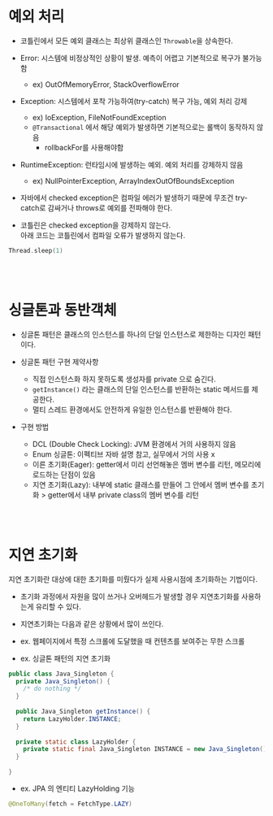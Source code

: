 # 예외 처리 

* 코틀린에서 모든 예외 클래스는 최상위 클래스인 `Throwable`을 상속한다.


* Error: 시스템에 비정상적인 상황이 발생. 예측이 어렵고 기본적으로 복구가 불가능함 
    - ex) OutOfMemoryError, StackOverflowError 


* Exception: 시스템에서 포착 가능하여(try-catch) 복구 가능, 예외 처리 강제 
    - ex) IoException, FileNotFoundException 
    - `@Transactional` 에서 해당 예외가 발생하면 기본적으로는 롤백이 동작하지 않음
         + rollbackFor를 사용해야함 



* RuntimeException: 런타임시에 발생하는 예외. 예외 처리를 강제하지 않음 
    - ex) NullPointerException, ArrayIndexOutOfBoundsException 

  
* 자바에서 checked exception은 컴파일 에러가 발생하기 때문에 무조건 try-catch로 감싸거나 throws로 예외를 전파해야 한다.


* 코틀린은 checked exception을 강제하지 않는다.   
  아래 코드는 코틀린에서 컴파일 오류가 발생하지 않는다.   

```kotlin
Thread.sleep(1)
```

<br /> 
<br /> 

# 싱글톤과 동반객체 
* 싱글톤 패턴은 클래스의 인스턴스를 하나의 단일 인스턴스로 제한하는 디자인 패턴이다. 



* 싱글톤 패턴 구현 제약사항 
    - 직접 인스턴스화 하지 못하도록 생성자를 private 으로 숨긴다. 
    - `getInstance()` 라는 클래스의 단일 인스턴스를 반환하는 static 메서드를 제공한다.
    - 멀티 스레드 환경에서도 안전하게 유일한 인스턴스를 반환해야 한다. 



* 구현 방법 
    - DCL (Double Check Locking): JVM 환경에서 거의 사용하지 않음
    - Enum 싱글톤: 이펙티브 자바 설명 참고, 실무에서 거의 사용 x
    - 이른 초기화(Eager): getter에서 미리 선언해놓은 멤버 변수를 리턴, 메모리에 로드하는 단점이 있음 
    - 지연 초기화(Lazy): 내부에 static 클래스를 만들어 그 안에서 멤버 변수를 초기화 > getter에서 내부 private class의 멤버 변수를 리턴 
  
<br /> 
<br /> 

# 지연 초기화 
지연 초기화란 대상에 대한 초기화를 미뤘다가 실제 사용시점에 초기화하는 기법이다.  

* 초기화 과정에서 자원을 많이 쓰거나 오버헤드가 발생할 경우 지연초기화를 사용하는게 유리할 수 있다.   
* 지연초기화는 다음과 같은 상황에서 많이 쓰인다. 

* ex. 웹페이지에서 특정 스크롤에 도달했을 때 컨텐츠를 보여주는 무한 스크롤 

* ex. 싱글톤 패턴의 지연 초기화 

```java 
public class Java_Singleton {
  private Java_Singleton() {
    /* do nothing */
  }
  
  public Java_Singleton getInstance() {
    return LazyHolder.INSTANCE;
  }
  
  private static class LazyHolder {
    private static final Java_Singleton INSTANCE = new Java_Singleton();
  }
  
}
```

* ex. JPA 의 엔티티 LazyHolding 기능 

```java 
@OneToMany(fetch = FetchType.LAZY)
```

